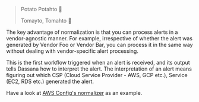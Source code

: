 > Potato Potahto 🥔
>
> Tomayto, Tomahto 🍅

The key advantage of normalization is that you can process alerts in a vendor-agnostic manner. For example, irrespective of whether the alert was generated by Vendor Foo or Vendor Bar, you can process it in the same way without dealing with vendor-specific alert processing.

This is the first workflow triggered when an alert is received, and its output tells Dassana how to interpret the alert. The interpretation of an alert means figuring out which CSP (Cloud Service Provider - AWS, GCP etc.), Service (EC2, RDS etc.) generated the alert.

Have a look at [AWS Config's normalizer](https://github.com/dassana-io/dassana/blob/main/content/workflows/vendors/security-hub/security-hub.yaml) as an example.
